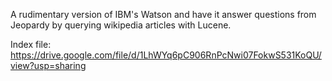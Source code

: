 A rudimentary version of IBM's Watson and have it answer questions from Jeopardy by querying wikipedia articles with Lucene.

Index file: https://drive.google.com/file/d/1LhWYq6pC906RnPcNwi07FokwS531KoQU/view?usp=sharing

